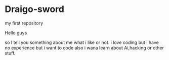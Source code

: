 # Draigo-sword
my first repository

Hello guys

so I tell you something about me what i like or not. i love coding but i have no experience but i want to code
also i wana learn about Ai,hacking or other stuff.
